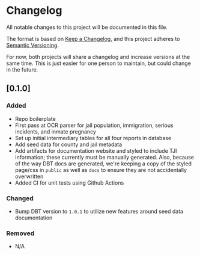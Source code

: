 # Changelog
All notable changes to this project will be documented in this file.

The format is based on [Keep a Changelog](https://keepachangelog.com/en/1.0.0/),
and this project adheres to [Semantic Versioning](https://semver.org/spec/v2.0.0.html).

For now, both projects will share a changelog and increase versions at the same time. This is just easier for one person to maintain, but could change in the future.

## [0.1.0]

### Added
- Repo boilerplate
- First pass at OCR parser for jail population, immigration, serious incidents, and inmate pregnancy
- Set up initial intermediary tables for all four reports in database
- Add seed data for county and jail metadata
- Add artifacts for documentation website and styled to include TJI information; these currently must be manually generated. Also, because of the way DBT docs are generated, we're keeping a copy of the styled page/css in `public` as well as `docs` to ensure they are not accidentally overwritten
- Added CI for unit tests using Github Actions

### Changed
- Bump DBT version to `1.0.1` to utilize new features around seed data documentation

### Removed
- N/A
